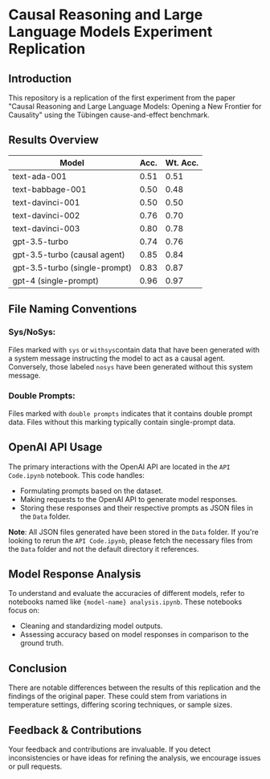 # Causal Reasoning and Large Language Models Experiment Replication

## Introduction
This repository is a replication of the first experiment from the paper "Causal Reasoning and Large Language Models: Opening a New Frontier for Causality" using the Tübingen cause-and-effect benchmark.

## Results Overview

| Model                                     | Acc. | Wt. Acc. |
|-------------------------------------------|------|----------|
| text-ada-001                              | 0.51 | 0.51     |
| text-babbage-001                          | 0.50 | 0.48     |
| text-davinci-001                          | 0.50 | 0.50     |
| text-davinci-002                          | 0.76 | 0.70     |
| text-davinci-003                          | 0.80 | 0.78     |
| gpt-3.5-turbo                             | 0.74 | 0.76     |
| gpt-3.5-turbo (causal agent)              | 0.85 | 0.84     |
| gpt-3.5-turbo (single-prompt)             | 0.83 | 0.87     |
| gpt-4 (single-prompt)                     | 0.96 | 0.97     |


## File Naming Conventions

### Sys/NoSys:
Files marked with `sys` or `withsys`contain data that have been generated with a system message instructing the model to act as a causal agent. Conversely, those labeled `nosys` have been generated without this system message.

### Double Prompts:
Files marked with `double prompts` indicates that it contains double prompt data. Files without this marking typically contain single-prompt data.

## OpenAI API Usage
The primary interactions with the OpenAI API are located in the `API Code.ipynb` notebook. This code handles:

- Formulating prompts based on the dataset.
- Making requests to the OpenAI API to generate model responses.
- Storing these responses and their respective prompts as JSON files in the `Data` folder.

**Note**: All JSON files generated have been stored in the `Data` folder. If you're looking to rerun the `API Code.ipynb`, please fetch the necessary files from the `Data` folder and not the default directory it references.

## Model Response Analysis
To understand and evaluate the accuracies of different models, refer to notebooks named like `{model-name} analysis.ipynb`. These notebooks focus on:

- Cleaning and standardizing model outputs.
- Assessing accuracy based on model responses in comparison to the ground truth.

## Conclusion
There are notable differences between the results of this replication and the findings of the original paper. These could stem from variations in temperature settings, differing scoring techniques, or sample sizes.

## Feedback & Contributions
Your feedback and contributions are invaluable. If you detect inconsistencies or have ideas for refining the analysis, we encourage issues or pull requests.

